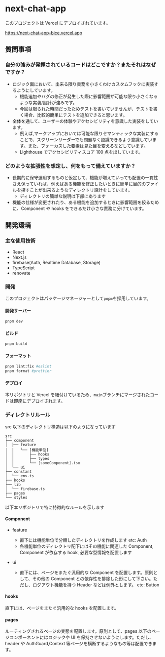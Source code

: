# next-chat-app

このプロジェクトは Vercel にデプロイされています。

<https://next-chat-app-bice.vercel.app>

## 質問事項

### 自分の強みが発揮されているコードはどこですか？またそれはなぜですか？

- ロジック面において、出来る限り責務を小さくわけカスタムフックに実装するようにしています。
  - 機能追加やバグの修正が発生した際に影響範囲が可能な限り小さくなるような実装/設計が強みです。
  - 今回は限られた時間だったためテストを書いていませんが、テストを書く場合、比較的簡単にテストを追加できると思います。
- 全体を通して、ユーザーの体験やアクセシビリティを意識した実装をしています。
  - 例えば,マークアップにおいては可能な限りセマンティックな実装にすることで、スクリーンリーダーでも問題なく認識できるよう意識しています。また、フォーカスした要素は見た目を変えるなどしています。
  - Lighthouse でアクセシビリティスコア 100 点を出しています。

### どのような拡張性を想定し、何をもって備えていますか？

- 長期的に保守運用するものと仮定して、機能が増えていっても配置の一貫性さえ保っていれば、例えばある機能を修正したいときに簡単に目的のファイルを探すことが出来るようなディレクトリ設計をしています。
  - ディレクトリの簡単な説明は下部にあります
- 機能の仕様が変更されたり、ある機能を追加するときに影響範囲を絞るために、Component や hooks をできるだけ小さな責務に分けています。

## 開発環境

### 主な使用技術

- React
- Next.js
- firebase(Auth, Realtime Database, Storage)
- TypeScript
- renovate

### 開発

このプロジェクトはパッケージマネージャーとして`pnpm`を採用しています。

#### 開発サーバー

```sh
pnpm dev
```

#### ビルド

```sh
pnpm build
```

#### フォーマット

```sh
pnpm lint:fix #eslint
pnpm format #prettier
```

#### デプロイ

本リポジトリと Vercel を紐付けているため、`main`ブランチにマージされたコードは即座にデプロイされます。

### ディレクトリルール

src 以下のディレクトリ構造は以下のようになっています

```text
src
├── component
│  ├── feature
│  │   └── [機能単位]
│  │       ├── hooks
│  │       ├── types
│  │       └── [someComponent].tsx
│  └── ui
├── constant
│  └── env.ts
├── hooks
├── lib
│  └── firebase.ts
├── pages
└── styles
```

以下本リポジトリで特に特徴的なルールを示します

#### Component

- feature

  - 直下には機能単位で分類したディレクトリを作成します
    etc: Auth
  - 各機能単位のディレクトリ配下にはその機能に関連した Component, Component が依存する hook, 必要な型情報を配置します

- ui

  - 直下には、ページをまたぐ汎用的な Component を配置します。原則として、その他の Component との依存性を排除した形にして下さい。ただし、ログアウト機能を持つ Header などは例外とします。
    etc: Button

#### hooks

直下には、ページをまたぐ汎用的な hooks を配置します。

#### pages

ルーティングされるページの実態を配置します。原則として、pages 以下のページコンポーネントにはロジックや UI を保持させないようにします。ただし、header や AuthGuard,Context 等ページを横断するようなもの等は配置できます。
